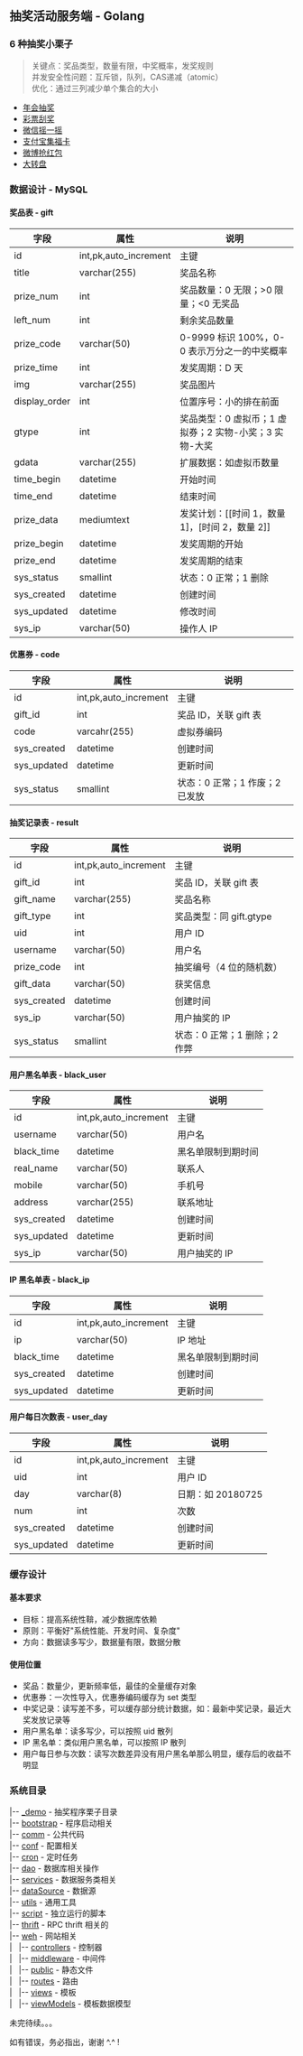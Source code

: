 ## 抽奖活动服务端 - Golang

### 6 种抽奖小栗子
> 关键点：奖品类型，数量有限，中奖概率，发奖规则  
> 并发安全性问题：互斥锁，队列，CAS递减（atomic）  
> 优化：通过三列减少单个集合的大小

- [年会抽奖](./_demo/1annualMeeting)
- [彩票刮奖](./_demo/2ticket)
- [微信摇一摇](./_demo/3wechatShake)
- [支付宝集福卡](./_demo/4alipayFu)
- [微博抢红包](./_demo/5weiboRedPacket)
- [大转盘](./_demo/6wheel)

### 数据设计 - MySQL
#### 奖品表 - gift
| 字段 | 属性 | 说明 |
| --- | --- | --- |
| id | int,pk,auto_increment | 主键 |
| title | varchar(255) | 奖品名称 |
| prize_num | int | 奖品数量：0 无限；>0 限量；<0 无奖品 |
| left_num | int | 剩余奖品数量 |
| prize_code | varchar(50) | 0-9999 标识 100%，0-0 表示万分之一的中奖概率 |
| prize_time | int | 发奖周期：D 天 |
| img | varchar(255) | 奖品图片 |
| display_order | int | 位置序号：小的排在前面 |
| gtype | int | 奖品类型：0 虚拟币；1 虚拟券；2 实物-小奖；3 实物-大奖 |
| gdata | varchar(255) | 扩展数据：如虚拟币数量 |
| time_begin | datetime | 开始时间 |
| time_end | datetime | 结束时间 |
| prize_data | mediumtext | 发奖计划：[[时间 1，数量 1]，[时间 2，数量 2]] |
| prize_begin | datetime | 发奖周期的开始 |
| prize_end | datetime | 发奖周期的结束 |
| sys_status | smallint | 状态：0 正常；1 删除 |
| sys_created | datetime | 创建时间 |
| sys_updated | datetime | 修改时间 |
| sys_ip | varchar(50) | 操作人 IP |

#### 优惠券 - code
| 字段 | 属性 | 说明 |
| --- | --- | --- |
| id | int,pk,auto_increment | 主键 |
| gift_id | int | 奖品 ID，关联 gift 表 |
| code | varcahr(255) | 虚拟券编码 |
| sys_created | datetime | 创建时间 |
| sys_updated | datetime | 更新时间 |
| sys_status | smallint | 状态：0 正常；1 作废；2 已发放 |

#### 抽奖记录表 - result
| 字段 | 属性 | 说明 |
| --- | --- | --- |
| id | int,pk,auto_increment | 主键 |
| gift_id | int | 奖品 ID，关联 gift 表 |
| gift_name | varchar(255) | 奖品名称 |
| gift_type | int | 奖品类型：同 gift.gtype |
| uid | int | 用户 ID |
| username | varchar(50) | 用户名 |
| prize_code | int | 抽奖编号（4 位的随机数） |
| gift_data | varchar(50) | 获奖信息 |
| sys_created | datetime | 创建时间 |
| sys_ip | varchar(50) | 用户抽奖的 IP |
| sys_status | smallint | 状态：0 正常；1 删除；2 作弊 |

#### 用户黑名单表 - black_user
| 字段 | 属性 | 说明 |
| --- | --- | --- |
| id | int,pk,auto_increment | 主键 |
| username | varchar(50) | 用户名 |
| black_time | datetime | 黑名单限制到期时间 |
| real_name | varchar(50) | 联系人 |
| mobile | varchar(50) | 手机号 |
| address | varchar(255) | 联系地址 |
| sys_created | datetime | 创建时间 |
| sys_updated | datetime | 更新时间 |
| sys_ip | varchar(50) | 用户抽奖的 IP |

#### IP 黑名单表 - black_ip
| 字段 | 属性 | 说明 |
| --- | --- | --- |
| id | int,pk,auto_increment | 主键 |
| ip | varchar(50) | IP 地址 |
| black_time | datetime | 黑名单限制到期时间 |
| sys_created | datetime | 创建时间 |
| sys_updated | datetime | 更新时间 |

#### 用户每日次数表 - user_day
| 字段 | 属性 | 说明 |
| --- | --- | --- |
| id | int,pk,auto_increment | 主键 |
| uid | int | 用户 ID |
| day | varchar(8) | 日期：如 20180725 |
| num | int | 次数 |
| sys_created | datetime | 创建时间 |
| sys_updated | datetime | 更新时间 |

### 缓存设计

#### 基本要求
- 目标：提高系统性鞥，减少数据库依赖
- 原则：平衡好"系统性能、开发时间、复杂度"
- 方向：数据读多写少，数据量有限，数据分散

#### 使用位置
- 奖品：数量少，更新频率低，最佳的全量缓存对象
- 优惠券：一次性导入，优惠券编码缓存为 set 类型
- 中奖记录：读写差不多，可以缓存部分统计数据，如：最新中奖记录，最近大奖发放记录等
- 用户黑名单：读多写少，可以按照 uid 散列
- IP 黑名单：类似用户黑名单，可以按照 IP 散列
- 用户每日参与次数：读写次数差异没有用户黑名单那么明显，缓存后的收益不明显

### 系统目录

|-- [_demo](./_demo) - 抽奖程序栗子目录  
|-- [bootstrap](./bootstrap) - 程序启动相关  
|-- [comm](./comm) - 公共代码  
|-- [conf](./conf) - 配置相关  
|-- [cron](./cron) - 定时任务  
|-- [dao](./dao) - 数据库相关操作  
|-- [services](./services) - 数据服务类相关  
|-- [dataSource](./dataSource) - 数据源  
|-- [utils](./utils) - 通用工具  
|-- [script](./script) - 独立运行的脚本  
|-- [thrift](./thrift) - RPC thrift 相关的  
|-- [weh](./web) - 网站相关  
|&nbsp;&nbsp;&nbsp;|-- [controllers](./web/controllers) - 控制器  
|&nbsp;&nbsp;&nbsp;|-- [middleware](./web/middleware) - 中间件  
|&nbsp;&nbsp;&nbsp;|-- [public](./web/public) - 静态文件  
|&nbsp;&nbsp;&nbsp;|-- [routes](./web/routes) - 路由  
|&nbsp;&nbsp;&nbsp;|-- [views](./web/views) - 模板  
|&nbsp;&nbsp;&nbsp;|-- [viewModels](./web/viewModels) - 模板数据模型  

未完待续。。。

如有错误，务必指出，谢谢 ^.^ !

